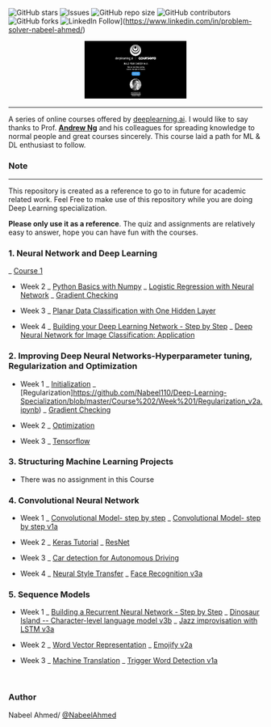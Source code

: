 
<!--- These are examples. See https://shields.io for others or to customize this set of shields. You might want to include dependencies, project status and licence info here --->
![GitHub stars](https://img.shields.io/github/stars/Nabeel110/Deep-Learning-Specialization?style=social)
![Issues](https://img.shields.io/github/issues/Nabeel110/Deep-Learning-Specialization)
![GitHub repo size](https://img.shields.io/github/repo-size/Nabeel110/Deep-Learning-Specialization)
![GitHub contributors](https://img.shields.io/github/contributors/Nabeel110/Deep-Learning-Specialization)
![GitHub forks](https://img.shields.io/github/forks/Nabeel110/Deep-Learning-Specialization?style=social)
![LinkedIn Follow](https://img.shields.io/linkedin/follow/nabeel?style=social)](https://www.linkedin.com/in/problem-solver-nabeel-ahmed/)

<p align="center"><img width="40%" src="Logo/deepLearning.jpg" /></p>

---

A series of online courses offered by [deeplearning.ai](https://www.deeplearning.ai/). I would like to say thanks to Prof. [**Andrew Ng**](www.andrewng.org) and his colleagues for spreading knowledge to normal people and great courses sincerely. This course laid a path for ML & DL enthusiast to follow.

### Note

---

This repository is created as a reference to go to in future for academic related work. Feel Free to make use of this repository while you are doing Deep Learning specialization.

**Please only use it as a reference**. The quiz and assignments are relatively easy to answer, hope you can have fun with the courses.

### 1. Neural Network and Deep Learning

_ [Course 1](https://github.com/Nabeel110/Deep-Learning-Specialization/tree/master/Course%201)
 
- Week 2
  _ [Python Basics with Numpy](https://github.com/Nabeel110/Deep-Learning-Specialization/blob/master/Course%201/Week%202/Python_Basics_With_Numpy_v3a.ipynb)
  _ [Logistic Regression with Neural Network](https://github.com/Nabeel110/Deep-Learning-Specialization/blob/master/Course%201/Week%202/Logistic_Regression_with_a_Neural_Network_mindset_v6a.ipynb)
  _ [Gradient Checking](https://github.com/Nabeel110/Deep-Learning-Specialization/blob/master/Course%201/Week%202/Gradient%2BChecking%2Bv1.ipynb)

- Week 3
   _ [Planar Data Classification with One Hidden Layer](https://github.com/Nabeel110/Deep-Learning-Specialization/blob/master/Course%201/Week%203/Planar_data_classification_with_onehidden_layer_v6c.ipynb) 
   
- Week 4
   _ [Building your Deep Learning Network - Step by Step](https://github.com/Nabeel110/Deep-Learning-Specialization/blob/master/Course%201/Week%204/Building_your_Deep_Neural_Network_Step_by_Step_v8a.ipynb) 
   _ [Deep Neural Network for Image Classification: Application](https://github.com/Nabeel110/Deep-Learning-Specialization/blob/master/Course%201/Week%204/Deep%2BNeural%2BNetwork%2B-%2BApplication%2Bv8.ipynb) 

### 2. Improving Deep Neural Networks-Hyperparameter tuning, Regularization and Optimization

- Week 1
   _ [Initialization](https://github.com/Nabeel110/Deep-Learning-Specialization/blob/master/Course%202/Week%201/Initialization.ipynb)
  _ [Regularization]https://github.com/Nabeel110/Deep-Learning-Specialization/blob/master/Course%202/Week%201/Regularization_v2a.ipynb)
  _ [Gradient Checking](https://github.com/Nabeel110/Deep-Learning-Specialization/blob/master/Course%202/Week%201/TensorFlow_Tutorial_v3b.ipynb)

- Week 2
  _ [Optimization](https://github.com/Nabeel110/Deep-Learning-Specialization/blob/master/Course%202/Week%202/Optimization_methods_v1b.ipynb)

- Week 3
   _ [Tensorflow](https://github.com/Nabeel110/Deep-Learning-Specialization/blob/master/Course%202/Week%201/TensorFlow_Tutorial_v3b.ipynb)

### 3. Structuring Machine Learning Projects

- There was no assignment in this Course

### 4. Convolutional Neural Network

- Week 1
  _ [Convolutional Model- step by step](https://github.com/Nabeel110/Deep-Learning-Specialization/tree/master/Course%204/Week%201)
  _ [Convolutional Model- step by step v1a](https://github.com/Nabeel110/Deep-Learning-Specialization/blob/master/Course%204/Week%201/Convolution_model_Step_by_Step_v2a.ipynb)


- Week 2
   _ [Keras Tutorial](https://github.com/Nabeel110/Deep-Learning-Specialization/blob/master/Course%204/Week%202/Keras_Tutorial_v2a.ipynb)
   _ [ResNet](https://github.com/Nabeel110/Deep-Learning-Specialization/blob/master/Course%204/Week%202/Residual_Networks_v2a.ipynb)

- Week 3
  _ [Car detection for Autonomous Driving](https://github.com/Nabeel110/Deep-Learning-Specialization/blob/master/Course%204/Week%203/Autonomous_driving_application_Car_detection_v3a.ipynb)

- Week 4
  _ [Neural Style Transfer](https://github.com/Nabeel110/Deep-Learning-Specialization/blob/master/Course%204/Week%204/Art_Generation_with_Neural_Style_Transfer_v3a.ipynb) 
  _ [Face Recognition v3a](https://github.com/Nabeel110/Deep-Learning-Specialization/blob/master/Course%204/Week%204/Face_Recognition_v3a.ipynb)

### 5. Sequence Models

- Week 1
  _ [Building a Recurrent Neural Network - Step by Step](https://github.com/Nabeel110/Deep-Learning-Specialization/blob/master/Course%205/Week%201/Building_a_Recurrent_Neural_Network_Step_by_Step_v3b.ipynb)
  _ [Dinosaur Island -- Character-level language model v3b](https://github.com/Nabeel110/Deep-Learning-Specialization/blob/master/Course%205/Week%201/Dinosaurus_Island_Character_level_language_model_final_v3b.ipynb)
  _ [Jazz improvisation with LSTM v3a](https://github.com/Nabeel110/Deep-Learning-Specialization/blob/master/Course%205/Week%201/Improvise_a_Jazz_Solo_with_an_LSTM_Network_v3a.ipynb)

- Week 2
  _ [Word Vector Representation](https://github.com/Nabeel110/Deep-Learning-Specialization/blob/master/Course%205/week%202/Operations_on_word_vectors_v2a.ipynb)
  _ [Emojify v2a](https://github.com/Nabeel110/Deep-Learning-Specialization/blob/master/Course%205/week%202/Emojify_v2a.ipynb)

- Week 3
  _ [Machine Translation](https://github.com/Nabeel110/Deep-Learning-Specialization/blob/master/Course%205/Week3/Neural_machine_translation_with_attention_v4a.ipynb) 
  _ [Trigger Word Detection v1a](https://github.com/Nabeel110/Deep-Learning-Specialization/blob/master/Course%205/Week3/Trigger_word_detection_v1a.ipynb)

<br/>

### Author

Nabeel Ahmed/ [@NabeelAhmed](https://github.com/Nabeel110)
